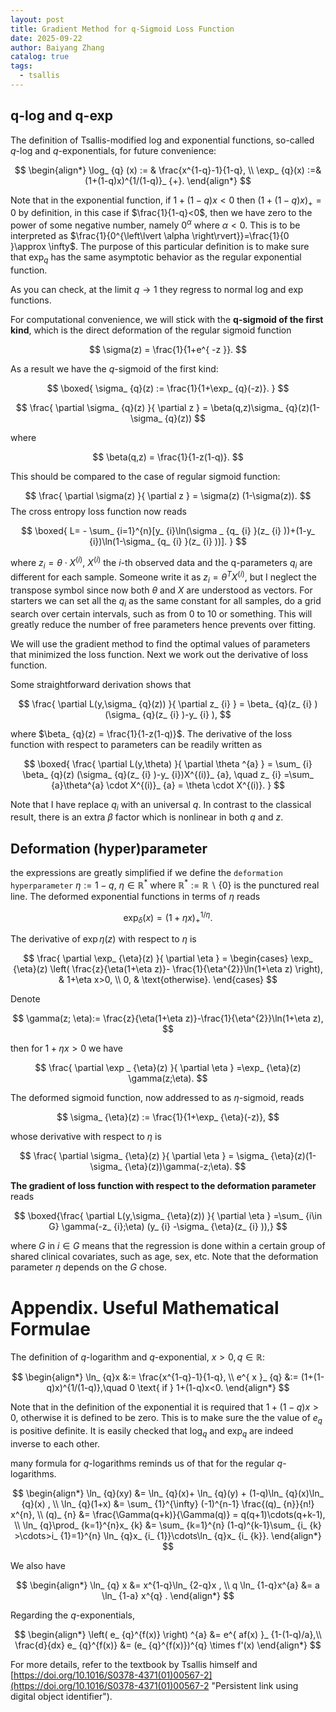 ```yaml
---
layout: post
title: Gradient Method for q-Sigmoid Loss Function
date: 2025-09-22
author: Baiyang Zhang
catalog: true
tags:
  - tsallis
---
```

## q-log and q-exp

The definition of Tsallis-modified log and exponential functions, so-called $q$-log and $q$-exponentials, for future convenience:

$$
\begin{align*}
\log_ {q} (x) := & \frac{x^{1-q}-1}{1-q}, \\
\exp_ {q}(x) :=& (1+(1-q)x)^{1/(1-q)}_ {+}.
\end{align*}
$$

Note that in the exponential function, if $1+(1-q)x<0$ then $(1+(1-q)x)_ {+}=0$ by definition, in this case if $\frac{1}{1-q}<0$, then we have zero to the power of some negative number, namely $0^{\alpha}$ where $\alpha<0$. This is to be interpreted as $\frac{1}{0^{\left\lvert \alpha \right\rvert}}=\frac{1}{0 }\approx \infty$. The purpose of this particular definition is to make sure that $\exp_ {q}$ has the same asymptotic behavior as the regular exponential function. 

As you can check, at the limit $q\to 1$ they regress to normal log and exp functions. 

For computational convenience, we will stick with the **q-sigmoid of the first kind**, which is the direct deformation of the regular sigmoid function

$$
\sigma(z) = \frac{1}{1+e^{ -z }}.
$$

As a result we have the $q$-sigmoid of the first kind: 

$$
\boxed{ 
\sigma_ {q}(z) := \frac{1}{1+\exp_ {q}(-z)}.
}
$$

$$
\frac{ \partial \sigma_ {q}(z) }{ \partial z }  = \beta(q,z)\sigma_ {q}(z)(1-\sigma_ {q}(z))
$$

where 

$$
\beta(q,z) = \frac{1}{1-z(1-q)}.
$$

This should be compared to the case of regular sigmoid function:

$$
\frac{ \partial \sigma(z) }{ \partial z }  = \sigma(z) (1-\sigma(z)).
$$
The cross entropy loss function now reads

$$
\boxed{ 
L= - \sum_ {i=1}^{n}[y_ {i}\ln(\sigma _ {q_ {i} }(z_ {i} ))+(1-y_ {i})\ln(1-\sigma_ {q_ {i} }(z_ {i} ))].
}
$$

where $z_ {i}=\theta\cdot X^{(i)}$, $X^{(i)}$ the $i$-th observed data and the q-parameters $q_ {i}$ are different for each sample. Someone write it as $z_ {i}=\theta^{T}X^{(i)}$, but I neglect the transpose symbol since now both $\theta$ and $X$ are understood as vectors. For starters we can set all the $q_ {i}$ as the same constant for all samples, do a grid search over certain intervals, such as from 0 to 10 or something. This will greatly reduce the number of free parameters hence prevents over fitting.

We will use the gradient method to find the optimal values of parameters that minimized the loss function. Next we work out the derivative of loss function.

Some straightforward derivation shows that 

$$
\frac{ \partial L(y,\sigma_ {q}(z)) }{ \partial z_ {i}  }  = \beta_ {q}(z_ {i} )(\sigma_ {q}(z_ {i} )-y_ {i} ),
$$

where $\beta_ {q}(z) = \frac{1}{1-z(1-q)}$. The derivative of the loss function with respect to parameters can be readily written as 

$$
\boxed{ 
\frac{ \partial L(y,\theta) }{ \partial \theta ^{a} }  = \sum_ {i} \beta_ {q}(z) (\sigma_ {q}(z_ {i} )-y_ {i})X^{(i)}_ {a}, \quad  z_ {i} =\sum_ {a}\theta^{a} \cdot X^{(i)}_ {a} = \theta \cdot X^{(i)}.
}
$$

Note that I have replace $q_ {i}$ with an universal $q$. In contrast to the classical result, there is an extra $\beta$ factor which is nonlinear in both $q$ and $z$. 

## Deformation (hyper)parameter

the expressions are greatly simplified if we define the `deformation hyperparameter` $\eta:=1-q$,  $\eta \in\mathbb{R}^\ast$ where $\mathbb{R}^\ast:=\mathbb{R}\backslash \left\lbrace 0 \right\rbrace$ is the punctured real line. The deformed exponential functions in terms of $\eta$ reads

$$
\exp_ {\delta}(x) = (1+\eta x)^{1/\eta}_ {+}.
$$

The derivative of $\exp {\eta}(z)$ with respect to $\eta$ is

$$
\frac{ \partial \exp_ {\eta}(z) }{ \partial \eta }  = 
\begin{cases}
\exp_ {\eta}(z) \left( \frac{z}{\eta(1+\eta z)}- \frac{1}{\eta^{2}}\ln(1+\eta z) \right), &  1+\eta x>0, \\
0,  & \text{otherwise}.
\end{cases}
$$

Denote

$$
\gamma(z; \eta):= \frac{z}{\eta(1+\eta z)}-\frac{1}{\eta^{2}}\ln(1+\eta z),
$$

then for $1+\eta x>0$ we have 

$$
\frac{ \partial \exp _ {\eta}(z) }{ \partial \eta } =\exp_ {\eta}(z) \gamma(z;\eta).
$$

The deformed sigmoid function, now addressed to as $\eta$-sigmoid, reads

$$
\sigma_ {\eta}(z) := \frac{1}{1+\exp_ {\eta}(-z)},
$$

whose derivative with respect to $\eta$ is 

$$
\frac{ \partial \sigma_ {\eta}(z) }{ \partial \eta } = \sigma_ {\eta}(z)(1-\sigma_ {\eta}(z))\gamma(-z;\eta).
$$

**The gradient of loss function with respect to the deformation parameter** reads

$$
\boxed{\frac{ \partial L(y,\sigma_ {\eta}(z)) }{ \partial \eta }  =\sum_ {i\in G} \gamma(-z_ {i};\eta)  (y_ {i} -\sigma_ {\eta}(z_ {i} )),}
$$

where $G$ in $i\in G$ means that the regression is done within a certain group of shared clinical covariates, such as age, sex, etc. Note that the deformation parameter $\eta$ depends on the $G$ chose.

# Appendix. Useful Mathematical Formulae

The definition of $q$-logarithm and $q$-exponential, $x>0, q \in\mathbb{R}$:

$$
\begin{align*}
\ln_ {q}x &:= \frac{x^{1-q}-1}{1-q}, \\
e^{ x }_ {q} &:= (1+(1-q)x)^{1/(1-q)},\quad  0 \text{ if } 1+(1-q)x<0.
\end{align*}
$$

Note that in the definition of the exponential it is required that $1+(1-q)x>0$, otherwise it is defined to be zero. This is to make sure the the value of $e_ {q}$ is positive definite. It is easily checked that $\log _q$ and $\exp_ {q}$ are indeed inverse to each other. 

many formula for $q$-logarithms reminds us of that for the regular $q$-logarithms. 

$$
\begin{align*}
\ln_ {q}(xy) &= \ln_ {q}(x)+ \ln_ {q}(y) + (1-q)\ln_ {q}(x)\ln_ {q}(x) , \\
\ln_ {q}(1+x) &= \sum_ {1}^{\infty} (-1)^{n-1} \frac{(q)_ {n}}{n!} x^{n}, \\
(q)_ {n} &= \frac{\Gamma(q+k)}{\Gamma(q)} = q(q+1)\cdots(q+k-1), \\
\ln_ {q}\prod_ {k=1}^{n}x_ {k} &= \sum_ {k=1}^{n} (1-q)^{k-1}\sum_ {i_ {k} >\cdots>i_ {1}=1}^{n} \ln_ {q}x_ {i_ {1}}\cdots\ln_ {q}x_ {i_ {k}}.
\end{align*}
$$

We also have 

$$
\begin{align*}
\ln_ {q} x &= x^{1-q}\ln_ {2-q}x , \\
q \ln_ {1-q}x^{a} &= a \ln_ {1-a} x^{q} .
\end{align*}
$$

Regarding the $q$-exponentials,

$$
\begin{align*}
\left( e_ {q}^{f(x)} \right) ^{a} &= e^{ af(x) }_ {1-(1-q)/a},\\
\frac{d}{dx} e_ {q}^{f(x)}  &= (e_ {q}^{f(x)})^{q} \times f'(x)
\end{align*}
$$

For more details, refer to the textbook by Tsallis himself and [https://doi.org/10.1016/S0378-4371(01)00567-2](https://doi.org/10.1016/S0378-4371(01)00567-2 "Persistent link using digital object identifier").
